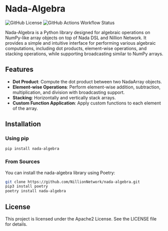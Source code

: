 # Nada-Algebra

![GitHub License](https://img.shields.io/github/license/NillionNetwork/nada-algebra?style=for-the-badge)
![GitHub Actions Workflow Status](https://img.shields.io/github/actions/workflow/status/NillionNetwork/nada-algebra/test?style=for-the-badge)


Nada-Algebra is a Python library designed for algebraic operations on NumPy-like array objects on top of Nada DSL and Nillion Network. It provides a simple and intuitive interface for performing various algebraic computations, including dot products, element-wise operations, and stacking operations, while supporting broadcasting similar to NumPy arrays.

## Features

- **Dot Product**: Compute the dot product between two NadaArray objects.
- **Element-wise Operations**: Perform element-wise addition, subtraction, multiplication, and division with broadcasting support.
- **Stacking**: Horizontally and vertically stack arrays.
- **Custom Function Application**: Apply custom functions to each element of the array.

## Installation
### Using pip

```bash
pip install nada-algebra
```

### From Sources
You can install the nada-algebra library using Poetry:

```bash
git clone https://github.com/NillionNetwork/nada-algebra.git
pip3 install poetry
poetry install nada-algebra
```

## License

This project is licensed under the Apache2 License. See the LICENSE file for details.